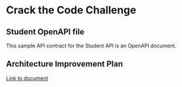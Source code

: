 # Crack the Code Challenge

## Student OpenAPI file
This sample API contract for the Student API is an OpenAPI document.

## Architecture Improvement Plan
[Link to document](https://docs.google.com/presentation/d/1J6LIxPaqv9N6w23cvQ9ICwwKCgL2pZm-QELsAXwAtsg/edit#slide=id.p)
